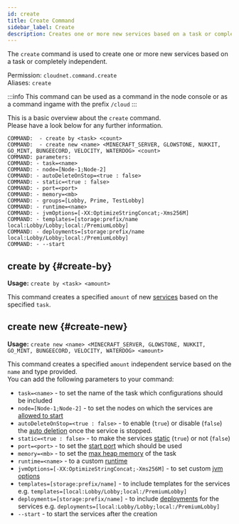 ```yaml
---
id: create
title: Create Command
sidebar_label: Create
description: Creates one or more new services based on a task or completely independent.
---
```


The `create` command is used to create one or more new services based on a task or completely independent.

Permission: `cloudnet.command.create`  
Aliases: `create`

:::info
This command can be used as a command in the node console or as a command ingame with the prefix `/cloud`
:::

This is a basic overview about the `create` command.  
Please have a look below for any further information.

```
COMMAND:  - create by <task> <count>
COMMAND:  - create new <name> <MINECRAFT_SERVER, GLOWSTONE, NUKKIT, GO_MINT, BUNGEECORD, VELOCITY, WATERDOG> <count>
COMMAND: parameters:
COMMAND: - task=<name>
COMMAND: - node=[Node-1;Node-2]
COMMAND: - autoDeleteOnStop=<true : false>
COMMAND: - static=<true : false>
COMMAND: - port=<port>
COMMAND: - memory=<mb>
COMMAND: - groups=[Lobby, Prime, TestLobby]
COMMAND: - runtime=<name>
COMMAND: - jvmOptions=[-XX:OptimizeStringConcat;-Xms256M]
COMMAND: - templates=[storage:prefix/name  local:Lobby/Lobby;local:/PremiumLobby]
COMMAND: - deployments=[storage:prefix/name  local:Lobby/Lobby;local:/PremiumLobby]
COMMAND: - --start
```

## create by {#create-by}

**Usage:** `create by <task> <amount>`

This command creates a specified `amount` of new [services](../components/services.md) based on the specified `task`.

## create new {#create-new}

**Usage:** `create new <name> <MINECRAFT_SERVER, GLOWSTONE, NUKKIT, GO_MINT, BUNGEECORD, VELOCITY, WATERDOG> <amount>`

This command creates a specified `amount` independent service based on the `name` and type provided.  
You can add the following parameters to your command:

- `task=<name>` - to set the name of the task which configurations should be included
- `node=[Node-1;Node-2]` - to set the nodes on which the services are [allowed to start](../components/tasks.md#associatednodes)
- `autoDeleteOnStop=<true : false>` - to enable (`true`) or disable (`false`) the
  [auto deletion](../components/tasks.md#autodeleteonstop) once the service is stopped.
- `static=<true : false>` - to make the services [static](../components/tasks.md#staticservices) (`true`) or not (`false`)
- `port=<port>` - to set the [start port](../components/tasks.md#startport) which should be used
- `memory=<mb>` - to set the [max heap memory](../components/tasks.md#maxheapmemorysize) of the task
- `runtime=<name>` - to a custom [runtime](../components/tasks.md#runtime)
- `jvmOptions=[-XX:OptimizeStringConcat;-Xms256M]` - to set custom [jvm options](../components/tasks.md#jvmoptions)
- `templates=[storage:prefix/name]` - to include templates for the services  
  e.g. `templates=[local:Lobby/Lobby;local:/PremiumLobby]`
- `deployments=[storage:prefix/name]` - to include [deployments](../components/tasks.md#deployments) for the services
  e.g. `deployments=[local:Lobby/Lobby;local:/PremiumLobby]`
- `--start` - to start the services after the creation
